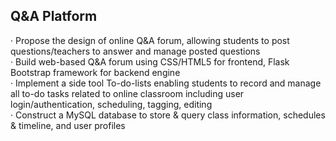 ## Q&A Platform
· Propose the design of online Q&A forum, allowing students to post questions/teachers to answer and manage posted questions  
· Build web-based Q&A forum using CSS/HTML5 for frontend, Flask Bootstrap framework for backend engine  
· Implement a side tool To-do-lists enabling students to record and manage all to-do tasks related to online classroom including user login/authentication, scheduling, tagging, editing  
· Construct a MySQL database to store & query class information, schedules & timeline, and user profiles  

